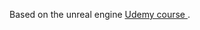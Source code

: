 Based on the unreal engine [Udemy course ](https://www.udemy.com/course/unreal-engine-5-the-ultimate-game-developer-course).
